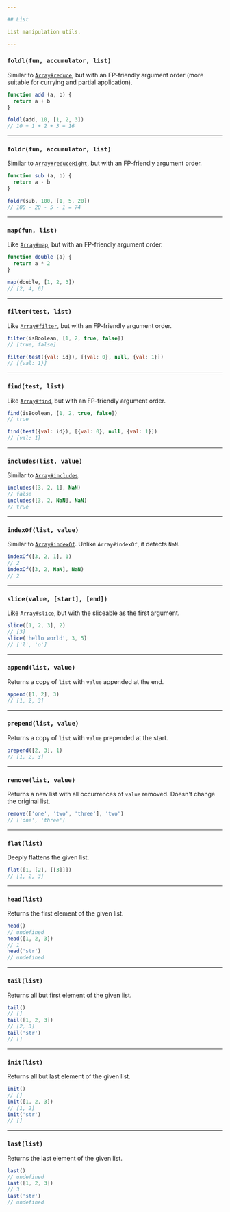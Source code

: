 ```yaml
---

## List

List manipulation utils.

---
```


### `foldl(fun, accumulator, list)`

Similar to
<a href="https://developer.mozilla.org/en-US/docs/Web/JavaScript/Reference/Global_Objects/Array/reduce" target="_blank">`Array#reduce`</a>,
but with an FP-friendly argument order (more suitable for currying and partial
application).

```js
function add (a, b) {
  return a + b
}

foldl(add, 10, [1, 2, 3])
// 10 + 1 + 2 + 3 = 16
```

---

### `foldr(fun, accumulator, list)`

Similar to
<a href="https://developer.mozilla.org/en-US/docs/Web/JavaScript/Reference/Global_Objects/Array/reduceRight" target="_blank">`Array#reduceRight`</a>,
but with an FP-friendly argument order.

```js
function sub (a, b) {
  return a - b
}

foldr(sub, 100, [1, 5, 20])
// 100 - 20 - 5 - 1 = 74
```

---

### `map(fun, list)`

Like
<a href="https://developer.mozilla.org/en-US/docs/Web/JavaScript/Reference/Global_Objects/Array/map" target="_blank">`Array#map`</a>,
but with an FP-friendly argument order.

```js
function double (a) {
  return a * 2
}

map(double, [1, 2, 3])
// [2, 4, 6]
```

---

### `filter(test, list)`

Like
<a href="https://developer.mozilla.org/en-US/docs/Web/JavaScript/Reference/Global_Objects/Array/filter" target="_blank">`Array#filter`</a>,
but with an FP-friendly argument order.

```js
filter(isBoolean, [1, 2, true, false])
// [true, false]

filter(test({val: id}), [{val: 0}, null, {val: 1}])
// [{val: 1}]
```

---

### `find(test, list)`

Like
<a href="https://developer.mozilla.org/en-US/docs/Web/JavaScript/Reference/Global_Objects/Array/find" target="_blank">`Array#find`</a>,
but with an FP-friendly argument order.

```js
find(isBoolean, [1, 2, true, false])
// true

find(test({val: id}), [{val: 0}, null, {val: 1}])
// {val: 1}
```

---

### `includes(list, value)`

Similar to
<a href="https://developer.mozilla.org/en-US/docs/Web/JavaScript/Reference/Global_Objects/Array/includes" target="_blank">`Array#includes`</a>.

```js
includes([3, 2, 1], NaN)
// false
includes([3, 2, NaN], NaN)
// true
```

---

### `indexOf(list, value)`

Similar to
<a href="https://developer.mozilla.org/en-US/docs/Web/JavaScript/Reference/Global_Objects/Array/indexOf" target="_blank">`Array#indexOf`</a>. Unlike `Array#indexOf`, it detects `NaN`.

```js
indexOf([3, 2, 1], 1)
// 2
indexOf([3, 2, NaN], NaN)
// 2
```

---

### `slice(value, [start], [end])`

Like
<a href="https://developer.mozilla.org/en-US/docs/Web/JavaScript/Reference/Global_Objects/Array/slice" target="_blank">`Array#slice`</a>,
but with the sliceable as the first argument.

```js
slice([1, 2, 3], 2)
// [3]
slice('hello world', 3, 5)
// ['l', 'o']
```

---

### `append(list, value)`

Returns a copy of `list` with `value` appended at the end.

```js
append([1, 2], 3)
// [1, 2, 3]
```

---

### `prepend(list, value)`

Returns a copy of `list` with `value` prepended at the start.

```js
prepend([2, 3], 1)
// [1, 2, 3]
```

---

### `remove(list, value)`

Returns a new list with all occurrences of `value` removed. Doesn't change the
original list.

```js
remove(['one', 'two', 'three'], 'two')
// ['one', 'three']
```

---

### `flat(list)`

Deeply flattens the given list.

```js
flat([1, [2], [[3]]])
// [1, 2, 3]
```

---

### `head(list)`

Returns the first element of the given list.

```js
head()
// undefined
head([1, 2, 3])
// 1
head('str')
// undefined
```

---

### `tail(list)`

Returns all but first element of the given list.

```js
tail()
// []
tail([1, 2, 3])
// [2, 3]
tail('str')
// []
```

---

### `init(list)`

Returns all but last element of the given list.

```js
init()
// []
init([1, 2, 3])
// [1, 2]
init('str')
// []
```

---

### `last(list)`

Returns the last element of the given list.

```js
last()
// undefined
last([1, 2, 3])
// 3
last('str')
// undefined
```
